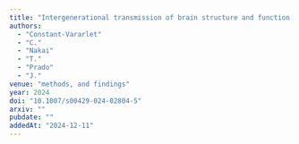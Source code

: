 ```yaml
---
title: "Intergenerational transmission of brain structure and function in humans: a narrative review of designs"
authors:
  - "Constant-Vararlet"
  - "C."
  - "Nakai"
  - "T."
  - "Prado"
  - "J."
venue: "methods, and findings"
year: 2024
doi: "10.1007/s00429-024-02804-5"
arxiv: ""
pubdate: ""
addedAt: "2024-12-11"
---
```

